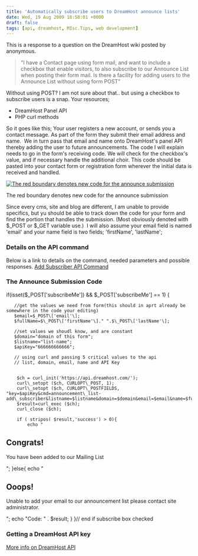 ```yaml
---
title: 'Automatically subscribe users to DreamHost announce lists'
date: Wed, 19 Aug 2009 18:58:01 +0000
draft: false
tags: [api, dreamhost, MIsc.Tips, web development]
---
```


This is a response to a question on the DreamHost wiki posted by anonymous.

> "I have a Contact page using form mail, and want to include a checkbox that enable visitors, to also subscribe to our Announce List when posting their form mail. Is there a facility for adding users to the Announce List without using form POST"

Without using POST? I am not sure about that.. but using a checkbox to subscribe users is a snap. Your resources;

*   DreamHost Panel API
*   PHP curl methods

So it goes like this; Your user registers a new account, or sends you a contact message. As part of the form they submit their email address and name.  We in turn pass that email and name onto DreamHost's panel API thereby adding the user to future announcements. The code I will explain needs to go in the form's receiving code. We will check for the checkbox's value, and if necessary handle the additional choir. This code should be pasted into your contact form or registration form wherever the initial data is received and handled.

[![The red boundary denotes new code for the announce submission](https://blog.edwardawebb.com/wp-content/uploads/2009/08/process1.png "process")](https://blog.edwardawebb.com/wp-content/uploads/2009/08/process1.png)

The red boundary denotes new code for the announce submission

Since every cms, site and blog are different, I am unable to provide specifics, but yu should be able to track down the code for your form and find the portion that handles the submission. (Most obviously denoted with $\_POST or $\_GET variable use.)  I will also assume your email field is named 'email' and your name field is two fields; 'firstName', 'lastName';

### Details on the API command

Below is a link to details on the command, needed parameters and possible responses. [Add Subscriber API Command](http://wiki.dreamhost.com/Application_programming_interface#announcement_list-add_subscriber)

### The Announce Submission Code

if(isset($\_POST\['subscribeMe'\]) && $\_POST\['subscribeMe'\] == 1)
{

       //get the values we need from form(this should in aprt already be somewhere in the code your editing)
       $email=$_POST\['email'\];
       $fullName=$\_POST\['firstName'\]." ".$\_POST\['lastName'\];

       //set values we shoudl know, and are constant
       $domain="domain of this form";
       $listname="list-name";
       $apiKey="666666666666";

       // using curl and passing 5 critical values to the api
       // list, domain, email, name and API Key


		$ch = curl_init('https://api.dreamhost.com/');
 		curl\_setopt ($ch, CURLOPT\_POST, 1);
 		curl\_setopt ($ch, CURLOPT\_POSTFIELDS, "key=$apiKey&cmd=announcement\_list-add\_subscriber&listname=$listname&domain=$domain&email=$email&name=$fullName");
 		$result=curl_exec ($ch);
 		curl_close ($ch);

		if ( stripos( $result,'success') > 0){
			echo "

Congrats! 
----------

You have been added to our Mailing List

";
		}else{
			echo "

 Ooops! 
--------

Unable to add your email to our announcement list please contact site administrator.

";
			echo "Code: " . $result;
		}
}// end if subscribe box checked

### Getting a DreamHost API key

[More info on DreamHost API](http://wiki.dreamhost.com/Application_programming_interface#What_values_does_DreamHost.27s_API_use.3F)

